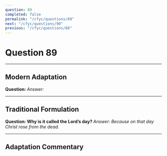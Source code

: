 ```yaml
---
question: 89
completed: false
permalink: "/cfyc/questions/89"
next: "/cfyc/questions/90"
previous: "/cfyc/questions/88"
---
```

# Question 89
---
## Modern Adaptation
<strong>
    Question:
</strong>

<em>
    Answer:
</em>

---
## Traditional Formulation
<strong>
    Question: Why is it called the Lord’s day?
</strong>

<em>
    Answer: Because on that day Christ rose from the dead.
</em>

---
## Adaptation Commentary
